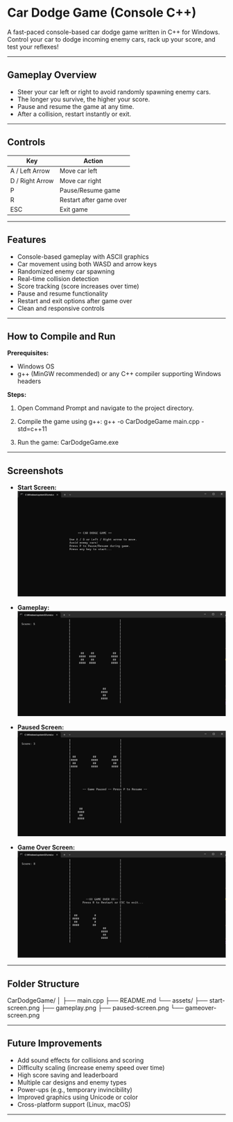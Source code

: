 # Car Dodge Game (Console C++)

A fast-paced console-based car dodge game written in C++ for Windows. Control your car to dodge incoming enemy cars, rack up your score, and test your reflexes! 

---

## Gameplay Overview

- Steer your car left or right to avoid randomly spawning enemy cars.
- The longer you survive, the higher your score.
- Pause and resume the game at any time.
- After a collision, restart instantly or exit.

---

## Controls

| Key             | Action              |
|-----------------|---------------------|
| A / Left Arrow  | Move car left       |
| D / Right Arrow | Move car right      |
| P               | Pause/Resume game   |
| R               | Restart after game over |
| ESC             | Exit game           |

---

## Features

- Console-based gameplay with ASCII graphics
- Car movement using both WASD and arrow keys
- Randomized enemy car spawning
- Real-time collision detection
- Score tracking (score increases over time)
- Pause and resume functionality
- Restart and exit options after game over
- Clean and responsive controls

---

## How to Compile and Run

**Prerequisites:**
- Windows OS
- g++ (MinGW recommended) or any C++ compiler supporting Windows headers

**Steps:**

1. Open Command Prompt and navigate to the project directory.
2. Compile the game using g++:   g++ -o CarDodgeGame main.cpp -std=c++11

3. Run the game:   CarDodgeGame.exe



---

## Screenshots


- **Start Screen:**  
![Start Screen](assets/start-screen.png)

- **Gameplay:**  
![Gameplay](assets/gameplay.png)

- **Paused Screen:**  
![Paused Screen](assets/paused-screen.png)

- **Game Over Screen:**  
![Game Over Screen](assets/gameover-screen.png)

---

## Folder Structure

CarDodgeGame/
│
├── main.cpp
├── README.md
└── assets/
├── start-screen.png
├── gameplay.png
├── paused-screen.png
└── gameover-screen.png


---

## Future Improvements

- Add sound effects for collisions and scoring
- Difficulty scaling (increase enemy speed over time)
- High score saving and leaderboard
- Multiple car designs and enemy types
- Power-ups (e.g., temporary invincibility)
- Improved graphics using Unicode or color
- Cross-platform support (Linux, macOS)

---